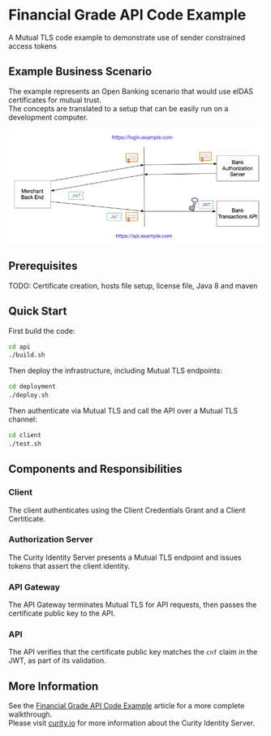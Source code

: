 # Financial Grade API Code Example

A Mutual TLS code example to demonstrate use of sender constrained access tokens

## Example Business Scenario

The example represents an Open Banking scenario that would use eIDAS certificates for mutual trust.\
The concepts are translated to a setup that can be easily run on a development computer.

![Sequence](doc/sequence.png)

## Prerequisites

TODO: Certificate creation, hosts file setup, license file, Java 8 and maven

## Quick Start

First build the code:

```bash
cd api
./build.sh
```

Then deploy the infrastructure, including Mutual TLS endpoints:

```bash
cd deployment
./deploy.sh
```

Then authenticate via Mutual TLS and call the API over a Mutual TLS channel:

```bash
cd client
./test.sh
```

## Components and Responsibilities

### Client

The client authenticates using the Client Credentials Grant and a Client Certiticate.

### Authorization Server

The Curity Identity Server presents a Mutual TLS endpoint and issues tokens that assert the client identity.

### API Gateway

The API Gateway terminates Mutual TLS for API requests, then passes the certificate public key to the API.

### API

The API verifies that the certificate public key matches the `cnf` claim in the JWT, as part of its validation.

## More Information

See the [Financial Grade API Code Example](https://curity.io/resources/learn/financial-grade-api/) article for a more complete walkthrough.\
Please visit [curity.io](https://curity.io/) for more information about the Curity Identity Server.
